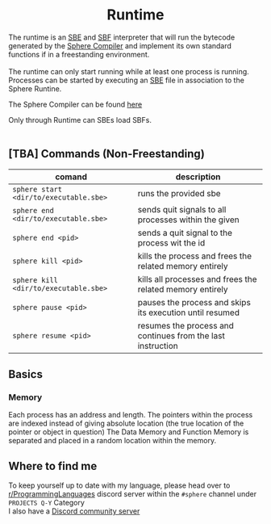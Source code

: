 <p align="center">
    <h1 align="center"><b>Runtime</b></h1>
</p>

The runtime is an [SBE](src/sbe.md) and [SBF](src/sbf.md) interpreter that will run the bytecode generated by the [Sphere Compiler](https://github.com/NullifyDev/Sphere) and implement its own standard functions if in a freestanding environment.<br>
<br>
The runtime can only start running while at least one process is running. Processes can be started by executing an [SBE](src/sbe.md) file in association to the Sphere Runtine.

The Sphere Compiler can be found [here](https://github.com/NullifyDev/Sphere)

Only through Runtime can SBEs load SBFs.
<br>
<br>
## [TBA] Commands (Non-Freestanding)
|     comand                           |                             description                                  |
|--------------------------------------|--------------------------------------------------------------------------|
|`sphere start <dir/to/executable.sbe>`| runs the provided sbe                                                    |
|`sphere end <dir/to/executable.sbe>`  | sends quit signals to all processes within the given                     | 
|`sphere end <pid>`                    | sends a quit signal to the process wit the id                            |
|`sphere kill <pid>`                   | kills the process and frees the related memory entirely                  |
|`sphere kill <dir/to/executable.sbe>` | kills all processes and frees the related memory entirely                |
|`sphere pause <pid>`                  | pauses the process and skips its execution until resumed                 |
|`sphere resume <pid>`                 | resumes the process and continues from the last instruction              |


## Basics

### Memory
Each process has an address and length. The pointers within the process are indexed instead of giving absolute location (the true location of the pointer or object in question)
The Data Memory and Function Memory is separated and placed in a random location within the memory.


## Where to find me
To keep yourself up to date with my language, please head over to [r/ProgrammingLanguages](https://discord.gg/MWjdg6GXRn) discord server within the `#sphere` channel under `PROJECTS Q-Y` Category<br>
I also have a [Discord community server](https://discord.gg/FQuqQTXhhm)
